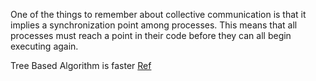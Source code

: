 One of the things to remember about collective communication is that it implies a synchronization point among processes. This means that all processes must reach a point in their code before they can all begin executing again.

Tree Based Algorithm is faster [Ref](https://mpitutorial.com/tutorials/mpi-broadcast-and-collective-communication/)
